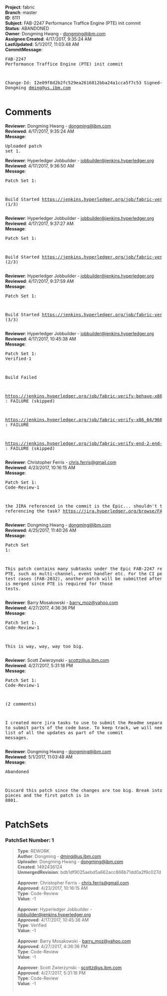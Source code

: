 <strong>Project</strong>: fabric</br><strong>Branch</strong>: master<br><strong>ID</strong>: 8111<br><strong>Subject</strong>: FAB-2247 Performance Traffice Engine (PTE) init commit<br><strong>Status</strong>: ABANDONED<br><strong>Owner</strong>: Dongming Hwang - dongming@ibm.com<br><strong>Assignee</strong>:<strong>Created</strong>: 4/17/2017, 9:35:24 AM<br><strong>LastUpdated</strong>: 5/1/2017, 11:03:48 AM<br><strong>CommitMessage</strong>:<br><pre>FAB-2247 Performance Traffice Engine (PTE) init commit

Change-Id: I2e09f8d2b2fc529ea2616812bba24a1cca5f7c53
Signed-off-by: Dongming <dming@us.ibm.com>
</pre><h1>Comments</h1><strong>Reviewer</strong>: Dongming Hwang - dongming@ibm.com<br><strong>Reviewed</strong>: 4/17/2017, 9:35:24 AM<br><strong>Message</strong>: <pre>Uploaded patch set 1.</pre><strong>Reviewer</strong>: Hyperledger Jobbuilder - jobbuilder@jenkins.hyperledger.org<br><strong>Reviewed</strong>: 4/17/2017, 9:36:50 AM<br><strong>Message</strong>: <pre>Patch Set 1:

Build Started https://jenkins.hyperledger.org/job/fabric-verify-behave-x86_64/3731/ (1/3)</pre><strong>Reviewer</strong>: Hyperledger Jobbuilder - jobbuilder@jenkins.hyperledger.org<br><strong>Reviewed</strong>: 4/17/2017, 9:37:27 AM<br><strong>Message</strong>: <pre>Patch Set 1:

Build Started https://jenkins.hyperledger.org/job/fabric-verify-x86_64/9662/ (2/3)</pre><strong>Reviewer</strong>: Hyperledger Jobbuilder - jobbuilder@jenkins.hyperledger.org<br><strong>Reviewed</strong>: 4/17/2017, 9:37:59 AM<br><strong>Message</strong>: <pre>Patch Set 1:

Build Started https://jenkins.hyperledger.org/job/fabric-verify-end-2-end-x86_64/1198/ (3/3)</pre><strong>Reviewer</strong>: Hyperledger Jobbuilder - jobbuilder@jenkins.hyperledger.org<br><strong>Reviewed</strong>: 4/17/2017, 10:45:38 AM<br><strong>Message</strong>: <pre>Patch Set 1: Verified-1

Build Failed 

https://jenkins.hyperledger.org/job/fabric-verify-behave-x86_64/3731/ : FAILURE (skipped)

https://jenkins.hyperledger.org/job/fabric-verify-x86_64/9662/ : FAILURE

https://jenkins.hyperledger.org/job/fabric-verify-end-2-end-x86_64/1198/ : FAILURE (skipped)</pre><strong>Reviewer</strong>: Christopher Ferris - chris.ferris@gmail.com<br><strong>Reviewed</strong>: 4/23/2017, 10:16:15 AM<br><strong>Message</strong>: <pre>Patch Set 1: Code-Review-1

the JIRA referenced in the commit is the Epic... shouldn't this be referencing the task? https://jira.hyperledger.org/browse/FAB-2032</pre><strong>Reviewer</strong>: Dongming Hwang - dongming@ibm.com<br><strong>Reviewed</strong>: 4/25/2017, 11:40:26 AM<br><strong>Message</strong>: <pre>Patch Set 1:

This patch contains many subtasks under the Epic FAB-2247 related to PTE, such as multi-channel, event handler etc.  For the CI performance test cases (FAB-2032), another patch will be submitted after this patch is merged since PTE is required for those tests.</pre><strong>Reviewer</strong>: Barry Mosakowski - barry_moz@yahoo.com<br><strong>Reviewed</strong>: 4/27/2017, 4:36:36 PM<br><strong>Message</strong>: <pre>Patch Set 1: Code-Review-1

This is way, way, way too big.</pre><strong>Reviewer</strong>: Scott Zwierzynski - scottz@us.ibm.com<br><strong>Reviewed</strong>: 4/27/2017, 5:31:18 PM<br><strong>Message</strong>: <pre>Patch Set 1: Code-Review-1

(2 comments)

I created more jira tasks to use to submit the Readme separately and to submit parts of the code base. To keep track, we will need to see a list of all the updates as part of the commit messages.</pre><strong>Reviewer</strong>: Dongming Hwang - dongming@ibm.com<br><strong>Reviewed</strong>: 5/1/2017, 11:03:48 AM<br><strong>Message</strong>: <pre>Abandoned

Discard this patch since the changes are too big.  Break into smaller pieces and the first patch is in 8801.</pre><h1>PatchSets</h1><h3>PatchSet Number: 1</h3><blockquote><strong>Type</strong>: REWORK<br><strong>Author</strong>: Dongming - dming@us.ibm.com<br><strong>Uploader</strong>: Dongming Hwang - dongming@ibm.com<br><strong>Created</strong>: 1492436124<br><strong>UnmergedRevision</strong>: bdb1df9025aebd5a662acc866b71dd0a2f9c027d<br><br><strong>Approver</strong>: Christopher Ferris - chris.ferris@gmail.com<br><strong>Approved</strong>: 4/23/2017, 10:16:15 AM<br><strong>Type</strong>: Code-Review<br><strong>Value</strong>: -1<br><br><strong>Approver</strong>: Hyperledger Jobbuilder - jobbuilder@jenkins.hyperledger.org<br><strong>Approved</strong>: 4/17/2017, 10:45:38 AM<br><strong>Type</strong>: Verified<br><strong>Value</strong>: -1<br><br><strong>Approver</strong>: Barry Mosakowski - barry_moz@yahoo.com<br><strong>Approved</strong>: 4/27/2017, 4:36:36 PM<br><strong>Type</strong>: Code-Review<br><strong>Value</strong>: -1<br><br><strong>Approver</strong>: Scott Zwierzynski - scottz@us.ibm.com<br><strong>Approved</strong>: 4/27/2017, 5:31:18 PM<br><strong>Type</strong>: Code-Review<br><strong>Value</strong>: -1<br><br></blockquote>